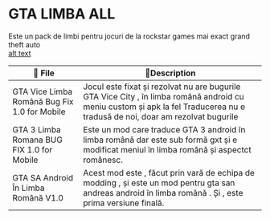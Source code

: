 # GTA LIMBA ALL  
Este un pack de limbi  pentru jocuri    de la rockstar games    mai exact  grand theft auto      
[alt text](https://github.com/thecodebuzz/FileSizePOC/blob/master/TheCodebuzz.png?raw=true)


|📁 File | 📃Description |
| --- | --- |
| GTA Vice Limba Română Bug Fix 1.0 for Mobile  |Jocul este fixat și rezolvat nu are bugurile GTA Vice City , în limba română android cu meniu custom și apk la fel   Traducerea nu e tradusă de noi, doar am rezolvat bugurile|
| GTA 3 Limba Romana BUG FIX 1.0 for Mobile | Este un mod care traduce GTA 3 android în limba română dar este sub formă gxt și e modificat meniul în limba română și aspectct românesc.|
| GTA SA Android În Limba Română V1.0 |Acest mod este , făcut  prin   vară de echipa de modding , și  este un mod  pentru   gta  san andreas  android  în limba romănă . Și , este prima versiune finală.|


